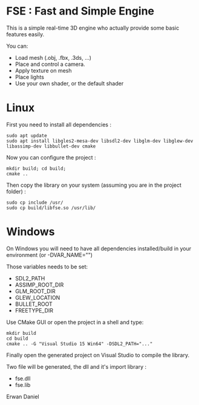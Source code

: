 # FSE : Fast and Simple Engine

This is a simple real-time 3D engine who actually provide some basic features easily.

You can:
  - Load mesh (.obj, .fbx, .3ds, ...)
  - Place and control a camera.
  - Apply texture on mesh
  - Place lights
  - Use your own shader, or the default shader

# Linux

First you need to install all dependencies :

```
sudo apt update
sudo apt install libgles2-mesa-dev libsdl2-dev libglm-dev libglew-dev libassimp-dev libbullet-dev cmake
```

Now you can configure the project :

```
mkdir build; cd build;
cmake ..
```

Then copy the library on your system (assuming you are in the project folder) :
```
sudo cp include /usr/
sudo cp build/libfse.so /usr/lib/
```

# Windows

On Windows you will need to have all dependencies installed/build in your environment (or -DVAR_NAME="")

Those variables needs to be set:
  - SDL2_PATH
  - ASSIMP_ROOT_DIR
  - GLM_ROOT_DIR
  - GLEW_LOCATION
  - BULLET_ROOT
  - FREETYPE_DIR

Use CMake GUI or open the project in a shell and type:
```
mkdir build
cd build
cmake .. -G "Visual Studio 15 Win64" -DSDL2_PATH="..."
```

Finally open the generated project on Visual Studio to compile the library.

Two file will be generated, the dll and it's import library :
- fse.dll
- fse.lib

Erwan Daniel
